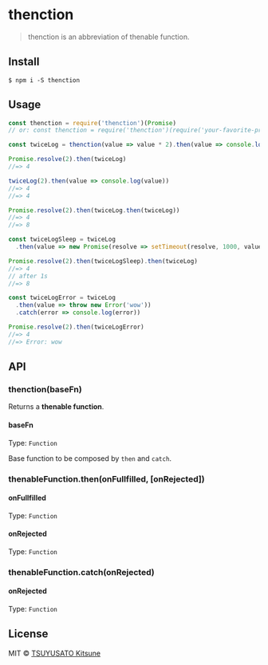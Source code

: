 # thenction

> thenction is an abbreviation of thenable function.

## Install

```console
$ npm i -S thenction
```

## Usage

```javascript
const thenction = require('thenction')(Promise)
// or: const thenction = require('thenction')(require('your-favorite-promise-lib'))

const twiceLog = thenction(value => value * 2).then(value => console.log(value))

Promise.resolve(2).then(twiceLog)
//=> 4

twiceLog(2).then(value => console.log(value))
//=> 4
//=> 4

Promise.resolve(2).then(twiceLog.then(twiceLog))
//=> 4
//=> 8

const twiceLogSleep = twiceLog
  .then(value => new Promise(resolve => setTimeout(resolve, 1000, value)))

Promise.resolve(2).then(twiceLogSleep).then(twiceLog)
//=> 4
// after 1s
//=> 8

const twiceLogError = twiceLog
  .then(value => throw new Error('wow'))
  .catch(error => console.log(error))

Promise.resolve(2).then(twiceLogError)
//=> 4
//=> Error: wow
```

## API

### thenction(baseFn)

Returns a **thenable function**.

#### baseFn

Type: `Function`

Base function to be composed by `then` and `catch`.

### thenableFunction.then(onFullfilled, [onRejected])

#### onFullfilled

Type: `Function`

#### onRejected

Type: `Function`

### thenableFunction.catch(onRejected)

#### onRejected

Type: `Function`

## License

MIT © [TSUYUSATO Kitsune](https://quine.codes)
